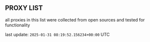 ## PROXY LIST

all proxies in this list were collected from open sources and tested for functionality

last update: `2025-01-31 08:19:52.156234+00:00` UTC